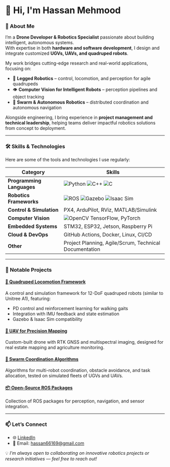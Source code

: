 
# 👋 Hi, I'm Hassan Mehmood

### 🚀 About Me  
I’m a **Drone Developer & Robotics Specialist** passionate about building intelligent, autonomous systems.  
With expertise in both **hardware and software development**, I design and integrate customized **UGVs, UAVs, and quadruped robots**.  

My work bridges cutting-edge research and real-world applications, focusing on:  
- 🐾 **Legged Robotics** – control, locomotion, and perception for agile quadrupeds  
- 👁️ **Computer Vision for Intelligent Robots** – perception pipelines and object tracking  
- 🤖 **Swarm & Autonomous Robotics** – distributed coordination and autonomous navigation  

Alongside engineering, I bring experience in **project management and technical leadership**, helping teams deliver impactful robotics solutions from concept to deployment.

---

### 🛠️ Skills & Technologies  
Here are some of the tools and technologies I use regularly:

| Category | Skills |
| -------- | ------- |
| **Programming Languages** | ![Python](https://img.shields.io/badge/Python-3776AB?logo=python&logoColor=white) ![C++](https://img.shields.io/badge/C++-00599C?logo=cplusplus&logoColor=white) ![C](https://img.shields.io/badge/C-A8B9CC?logo=c&logoColor=white) |
| **Robotics Frameworks** | ![ROS](https://img.shields.io/badge/ROS-22314E?logo=ros&logoColor=white) ![Gazebo](https://img.shields.io/badge/Gazebo-8A2BE2?logo=ros&logoColor=white) ![Isaac Sim](https://img.shields.io/badge/NVIDIA-Isaac%20Sim-green) |
| **Control & Simulation** | PX4, ArduPilot, RViz, MATLAB/Simulink |
| **Computer Vision** | ![OpenCV](https://img.shields.io/badge/OpenCV-27338e?logo=opencv&logoColor=white) TensorFlow, PyTorch |
| **Embedded Systems** | STM32, ESP32, Jetson, Raspberry Pi |
| **Cloud & DevOps** | GitHub Actions, Docker, Linux, CI/CD |
| **Other** | Project Planning, Agile/Scrum, Technical Documentation |

---

### 🌟 Notable Projects  

#### [🐾 Quadruped Locomotion Framework](https://github.com/yourusername/quadruped-locomotion)  
A control and simulation framework for 12-DoF quadruped robots (similar to Unitree A1), featuring:  
- PD control and reinforcement learning for walking gaits  
- Integration with IMU feedback and state estimation  
- Gazebo & Isaac Sim compatibility  

#### [🚁 UAV for Precision Mapping](https://github.com/yourusername/uav-mapping)  
Custom-built drone with RTK GNSS and multispectral imaging, designed for real estate mapping and agriculture monitoring.

#### [🤖 Swarm Coordination Algorithms](https://github.com/yourusername/swarm-robots)  
Algorithms for multi-robot coordination, obstacle avoidance, and task allocation, tested on simulated fleets of UGVs and UAVs.

#### [📦 Open-Source ROS Packages](https://github.com/yourusername?tab=repositories&q=ros)  
Collection of ROS packages for perception, navigation, and sensor integration.

---

### 📫 Let’s Connect  
- 🌐 [LinkedIn](https://www.linkedin.com/in/hassan-mehmood1/)  
- 📧 Email: hassan66169@gmail.com  


💡 *I’m always open to collaborating on innovative robotics projects or research initiatives — feel free to reach out!*


<!--
## Hi there 👋
- 📝 [Portfolio / Website](https://yourwebsite.com)

**hassan-mk/hassan-mk** is a ✨ _special_ ✨ repository because its `README.md` (this file) appears on your GitHub profile.

Here are some ideas to get you started:

- 🔭 I’m currently working on ...
- 🌱 I’m currently learning ...
- 👯 I’m looking to collaborate on ...
- 🤔 I’m looking for help with ...
- 💬 Ask me about ...
- 📫 How to reach me: ...
- 😄 Pronouns: ...
- ⚡ Fun fact: ...
-->
